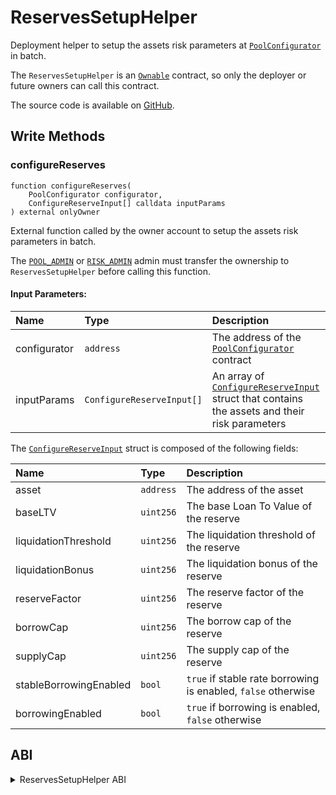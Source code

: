 # ReservesSetupHelper

Deployment helper to setup the assets risk parameters at [`PoolConfigurator`](../protocol/pool/poolconfigurator.md) in batch.

The `ReservesSetupHelper` is an [`Ownable`](https://github.com/aave/aave-v3-core/blob/master/contracts/dependencies/openzeppelin/contracts/Ownable.sol) contract, so only the deployer or future owners can call this contract.

The source code is available on [GitHub](https://github.com/aave/aave-v3-core/blob/master/contracts/deployments/ReservesSetupHelper).

## Write Methods

### configureReserves

```solidity
function configureReserves(
    PoolConfigurator configurator,
    ConfigureReserveInput[] calldata inputParams
) external onlyOwner
```

External function called by the owner account to setup the assets risk parameters in batch.

The [`POOL_ADMIN`](../protocol/configuration/aclmanager.md#pooladmin) or [`RISK_ADMIN`](../protocol/configuration/aclmanager.md#riskadmin) admin must transfer the ownership to `ReservesSetupHelper` before calling this function.

#### Input Parameters:

| Name         | Type                      | Description                                                                                                                                                                                         |
| :----------- | :------------------------ | :-------------------------------------------------------------------------------------------------------------------------------------------------------------------------------------------------- |
| configurator | `address`                 | The address of the [`PoolConfigurator`](../protocol/pool/poolconfigurator.md) contract                                                                                                              |
| inputParams  | `ConfigureReserveInput[]` | An array of [`ConfigureReserveInput`](https://github.com/aave/aave-v3-core/blob/master/contracts/deployments/ReservesSetupHelper.sol#L14) struct that contains the assets and their risk parameters |

The [`ConfigureReserveInput`](https://github.com/aave/aave-v3-core/blob/master/contracts/deployments/ReservesSetupHelper.sol#L14) struct is composed of the following fields:

| Name                   | Type      | Description                                                   |
| :--------------------- | :-------- | :------------------------------------------------------------ |
| asset                  | `address` | The address of the asset                                      |
| baseLTV                | `uint256` | The base Loan To Value of the reserve                         |
| liquidationThreshold   | `uint256` | The liquidation threshold of the reserve                      |
| liquidationBonus       | `uint256` | The liquidation bonus of the reserve                          |
| reserveFactor          | `uint256` | The reserve factor of the reserve                             |
| borrowCap              | `uint256` | The borrow cap of the reserve                                 |
| supplyCap              | `uint256` | The supply cap of the reserve                                 |
| stableBorrowingEnabled | `bool`    | `true` if stable rate borrowing is enabled, `false` otherwise |
| borrowingEnabled       | `bool`    | `true` if borrowing is enabled, `false` otherwise             |

## ABI
<details>
<summary>ReservesSetupHelper ABI</summary>

```
[
    {
        "anonymous": false,
        "inputs": [
            {
                "indexed": true,
                "internalType": "address",
                "name": "previousOwner",
                "type": "address"
            },
            {
                "indexed": true,
                "internalType": "address",
                "name": "newOwner",
                "type": "address"
            }
        ],
        "name": "OwnershipTransferred",
        "type": "event"
    },
    {
        "inputs": [
            {
                "internalType": "contract PoolConfigurator",
                "name": "configurator",
                "type": "address"
            },
            {
                "components": [
                    {
                        "internalType": "address",
                        "name": "asset",
                        "type": "address"
                    },
                    {
                        "internalType": "uint256",
                        "name": "baseLTV",
                        "type": "uint256"
                    },
                    {
                        "internalType": "uint256",
                        "name": "liquidationThreshold",
                        "type": "uint256"
                    },
                    {
                        "internalType": "uint256",
                        "name": "liquidationBonus",
                        "type": "uint256"
                    },
                    {
                        "internalType": "uint256",
                        "name": "reserveFactor",
                        "type": "uint256"
                    },
                    {
                        "internalType": "uint256",
                        "name": "borrowCap",
                        "type": "uint256"
                    },
                    {
                        "internalType": "uint256",
                        "name": "supplyCap",
                        "type": "uint256"
                    },
                    {
                        "internalType": "bool",
                        "name": "stableBorrowingEnabled",
                        "type": "bool"
                    },
                    {
                        "internalType": "bool",
                        "name": "borrowingEnabled",
                        "type": "bool"
                    }
                ],
                "internalType": "struct ReservesSetupHelper.ConfigureReserveInput[]",
                "name": "inputParams",
                "type": "tuple[]"
            }
        ],
        "name": "configureReserves",
        "outputs": [],
        "stateMutability": "nonpayable",
        "type": "function"
    },
    {
        "inputs": [],
        "name": "owner",
        "outputs": [
            {
                "internalType": "address",
                "name": "",
                "type": "address"
            }
        ],
        "stateMutability": "view",
        "type": "function"
    },
    {
        "inputs": [],
        "name": "renounceOwnership",
        "outputs": [],
        "stateMutability": "nonpayable",
        "type": "function"
    },
    {
        "inputs": [
            {
                "internalType": "address",
                "name": "newOwner",
                "type": "address"
            }
        ],
        "name": "transferOwnership",
        "outputs": [],
        "stateMutability": "nonpayable",
        "type": "function"
    }
]
```
</details>